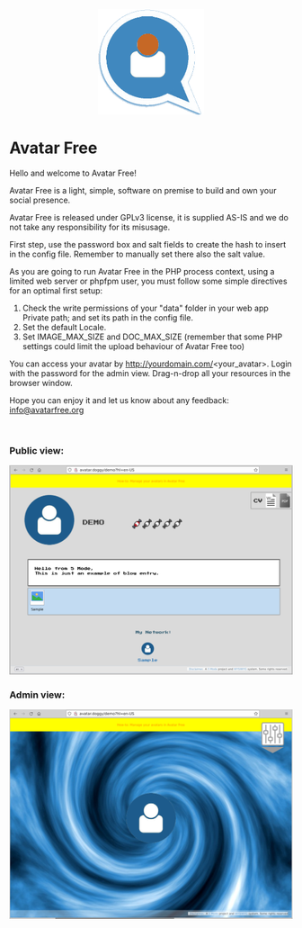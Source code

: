 <p align="center">
    <a href="https://avatarfree.org">
        <img src="/Public/res/AFlogo.png" width="188" title="Avatar Free" alt="Avatar Free">
    </a>
</p>

# Avatar Free

Hello and welcome to Avatar Free!<br>
	  
Avatar Free is a light, simple, software on premise to build and own your social presence.<br>
	   
Avatar Free is released under GPLv3 license, it is supplied AS-IS and we do not take any responsibility for its misusage.<br>
	   
First step, use the password box and salt fields to create the hash to insert in the config file. Remember to manually set there also the salt value.<br>
	   
As you are going to run Avatar Free in the PHP process context, using a limited web server or phpfpm user, you must follow some simple directives for an optimal first setup:<br>

<ol>
<li>Check the write permissions of your "data" folder in your web app Private path; and set its path in the config file.</li>
<li>Set the default Locale.</li>
<li>Set IMAGE_MAX_SIZE and DOC_MAX_SIZE (remember that some PHP settings could limit the upload behaviour of Avatar Free too)</li>
</ol> 

You can access your avatar by http://yourdomain.com/<your_avatar>. Login with the password for the admin view. Drag-n-drop all your resources in the browser window.<br>

Hope you can enjoy it and let us know about any feedback: <a href="mailto:info@avatarfree.org" style="color:#e6d236;">info@avatarfree.org</a>

<br>

### Public view:

![Avatar Free in action #1](/Public/res/screenshot1.png)<br>

### Admin view:

![Avatar Free in action #2](/Public/res/screenshot2.png)<br>
